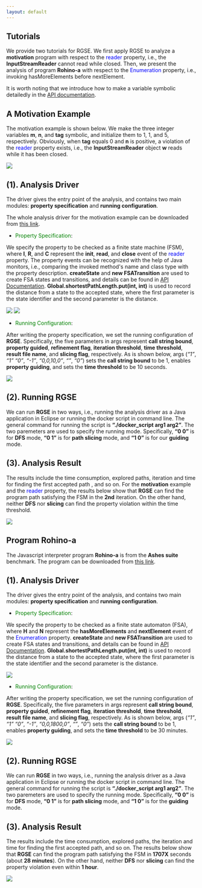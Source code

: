 ```yaml
---
layout: default
---
```

## Tutorials

We provide two tutorials for RGSE. We first apply RGSE to analyze a **motivation** program with respect to the <font color="#0000FF">reader </font>property, i.e., the **InputStreamReader** cannot read while closed. Then, we present the analysis of program **Rohino-a** with respect to the <font color="#0000FF">Enumeration</font> property, i.e., invoking hasMoreElements before nextElement.

It is worth noting that we introduce how to make a variable symbolic detailedly in the [API documentation](api).

## [](#header-2)**A Motivation Example**

The motivation example is shown below. We make the three integer variables **m**, **n**, and **tag** symbolic, and initialize them to 1, 1, and 5, respectively. Obviously, when **tag** equals 0 and **n** is positive, a violation of the <font color="#0000FF">reader</font> property exists, i.e., the **InputStreamReader** object **w** reads while it has been closed.

![](moti.jpg)

## [](#header-2)**(1). Analysis Driver**

The driver gives the entry point of the analysis, and contains two main modules: **property specification** and **running configuration**.

The whole analysis driver for the motivation example can be downloaded from [this link](https://github.com/jrgse/jrgse/blob/master/TestMotiExamplewithSlicing.java).

*   <p><font color="green">Property Specification</font>:</p>

We specify the property to be checked as a finite state machine (FSM), where **I**, **R**, and **C** represent the **init**, **read**, and **close** event of the <font color="#0000FF">reader</font> property. The property events can be recognized with the help of Java monitors, i.e., comparing the invoked method's name and class type with the property description. **createState** and **new FSATransition** are used to create FSA states and transitions, and details can be found in [API Documentation](api). **Global.shortestPathLength.put(int, int)** is used to record the distance from a state to the accepted state, where the first parameter is the state identifier and the second parameter is the distance.

![](FSA_moti.jpg)
![](FSM.jpg)

*   <p><font color="green">Running Configuration</font>:</p>

After writing the property specification, we set the running configuration of **RGSE**. Specifically, the five parameters in args represent **call string bound**, **property guided**, **refinement flag**, **iteration threshold**, **time threshold**, **result file name**, and **slicing flag**, respectively. As is shown	below, args (*“1”*, *“1”* *“0”*, *“-1”*, *“0,0,10,0”*, *“”*, *“0”*) sets the **call string bound** to be 1, enables **property guiding**, and sets the **time threshold** to be 10 seconds.

![](args_moti.jpg)

## [](#header-2)**(2). Running RGSE**

We can run **RGSE** in two ways, i.e., running the analysis driver as a Java application in Eclipse or running the docker script in command line. The general command for running the script is **“./docker_script arg1 arg2”**. The two paremeters are used to specify the running mode. Specifically, **“0 0”** is for **DFS** mode, **“0 1”** is for **path slicing** mode, and **“1 0”** is for our **guiding** mode.

## [](#header-2)**(3). Analysis Result**

The results include the time consumption, explored paths, iteration and time for finding the first accepted path , and so on. For the **motivation** example and the <font color="#0000FF">reader</font> property, the results below show that **RGSE** can find the program path satisfying the FSM in the **2nd** iteration. On the other hand, neither **DFS** nor **slicing** can find the property violation within the time threshold.

![](moti_result.jpg)

## [](#header-2)**Program Rohino-a**

The Javascript interpreter program **Rohino-a** is from the **Ashes suite** benchmark. The program can be downloaded from [this link](https://github.com/jrgse/jrgse/tree/master/example-rhino).

## [](#header-2)**(1). Analysis Driver**

The driver gives the entry point of the analysis, and contains two main modules: **property specification** and **running configuration**.

*   <p><font color="green">Property Specification</font>:</p>

We specify the property to be checked as a finite state automaton (FSA), where **H** and **N** represent the **hasMoreElements** and **nextElement** event of the <font color="#0000FF">Enumeration</font> property. **createState** and **new FSATransition** are used to create FSA states and transitions, and details can be found in [API Documentation](api.md). **Global.shortestPathLength.put(int, int)** is used to record the distance from a state to the accepted state, where the first parameter is the state identifier and the second parameter is the distance.

![](FSM_specRohino.jpg)

*   <p><font color="green">Running Configuration</font>:</p>

After writing the property specification, we set the running configuration of **RGSE**. Specifically, the five parameters in args represent **call string bound**, **property guided**, **refinement flag**, **iteration threshold**, **time threshold**, **result file name**, and **slicing flag**, respectively. As is shown below, args (*“1”*, *“1”* *“0”*, *“-1”*, *“0,0,1800,0”*, *“”*, *“0”*) sets the **call string bound** to be 1, enables **property guiding**, and sets the **time threshold** to be 30 minutes.

![](args_rohino.jpg)

## [](#header-2)**(2). Running RGSE**

We can run **RGSE** in two ways, i.e., running the analysis driver as a Java application in Eclipse or running the docker script in command line. The general command for running the script is **“./docker_script arg1 arg2”**. The two paremeters are used to specify the running mode. Specifically, **“0 0”** is for **DFS** mode, **“0 1”** is for **path slicing** mode, and **“1 0”** is for the **guiding** mode.

## [](#header-2)**(3). Analysis Result**

The results include the time consumption, explored paths, the iteration and time for finding the first accepted path, and so on. The results below show that **RGSE** can find the program path satisfying the FSM in **1707X** seconds (about **28 minutes**). On the other hand, neither **DFS** nor **slicing** can find the property violation even within **1 hour**.


![](rohino_result.jpg)
